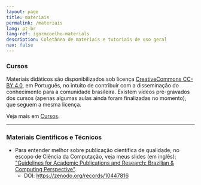 ```yaml
---
layout: page
title: materiais
permalink: /materiais
lang: pt-br
lang-ref: igormcoelho-materials
description: Coletânea de materiais e tutoriais de uso geral
nav: false
---
```


### Cursos

Materiais didáticos são disponibilizados sob licença [CreativeCommons CC-BY 4.0](https://creativecommons.org/licenses/by/4.0/), em Português, no intuito de contribuir com a disseminação do conhecimento para a comunidade brasileira. 
Existem vídeos pré-gravados dos cursos (apenas algumas aulas ainda foram finalizadas no momento), que seguem a mesma licença. 

Veja mais em [Cursos](/cursos/).


-------

### Materiais Científicos e Técnicos

- Para entender melhor sobre publicação científica de qualidade, no escopo de Ciência da Computação, veja meus slides (em inglês): ["Guidelines for Academic Publications and Research: 
Brazilian & Computing Perspective"](https://docs.google.com/presentation/d/1sGWK1yevvdWYNclyf3RPzOyfs3bUbQX-NcOCMbe9sdU/edit?usp=sharing).
   * DOI: https://zenodo.org/records/10447816
